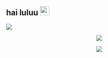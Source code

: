 ## hai luluu <img src="https://media.giphy.com/media/hvRJCLFzcasrR4ia7z/giphy.gif" width="25px">



<img src="https://user-images.githubusercontent.com/73097560/115834477-dbab4500-a447-11eb-908a-139a6edaec5c.gif"></p>


<div align="center">
  <img src="https://cutewallpaper.org/21/pixel-wallpaper-gif/Pixel-GIF-Find-on-GIFER.gif">
</div>
<p  align="center">
<img src="https://s3.amazonaws.com/artistsnclients/j3c/samples/1oq0.jpg"></p>